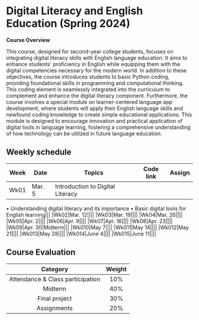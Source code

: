 # Digital Literacy and English Education (Spring 2024)

**Course Overview**

This course, designed for second-year college students, focuses on integrating digital literacy skills with English language education. It aims to enhance students' proficiency in English while equipping them with the digital competencies necessary for the modern world. In addition to these objectives, the course introduces students to basic Python coding, providing foundational skills in programming and computational thinking. This coding element is seamlessly integrated into the curriculum to complement and enhance the digital literacy component. Furthermore, the course involves a special module on learner-centered language app development, where students will apply their English language skills and newfound coding knowledge to create simple educational applications. This module is designed to encourage innovation and practical application of digital tools in language learning, fostering a comprehensive understanding of how technology can be utilized in future language education.

## Weekly schedule
|Week|Date|Topics|Code link|Assign|
|--|--|--|--|--|
|Wk01|Mar. 5|Introduction to Digital Literacy
• Understanding digital literacy and its importance
• Basic digital tools for English learning|||
|Wk02|Mar. 12||||
|Wk03|Mar. 19||||
|Wk04|Mar. 26||||
|Wk05|Apr. 2||||
|Wk06|Apr. 9||||
|Wk07|Apr. 16||||
|Wk08|Apr. 23||||
|Wk09|Apr. 30|Midterm|||
|Wk010|May 7||||
|Wk011|May 14||||
|Wk012|May 21||||
|Wk013|May 28||||
|Wk014|June 4||||
|Wk015|June 11||||

## Course Evaluation

|Category| Weight|
|:--:|:--:|
|Attendance & Class participation| 10% |
|Midterm|40%|
|Final project|30%|
|Assignments|20%|

